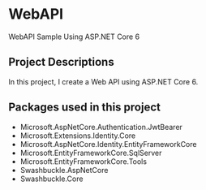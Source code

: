 # WebAPI
WebAPI Sample Using ASP.NET Core 6

## Project Descriptions
In this project, I create a Web API using ASP.NET Core 6.

## Packages used in this project
- Microsoft.AspNetCore.Authentication.JwtBearer
- Microsoft.Extensions.Identity.Core
- Microsoft.AspNetCore.Identity.EntityFrameworkCore
- Microsoft.EntityFrameworkCore.SqlServer
- Microsoft.EntityFrameworkCore.Tools
- Swashbuckle.AspNetCore
- Swashbuckle.Core
